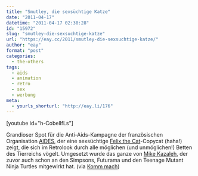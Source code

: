 ```yaml
---
title: "Smutley, die sexsüchtige Katze"
date: "2011-04-17"
datetime: "2011-04-17 02:30:28"
id: "15972"
slug: "smutley-die-sexsuchtige-katze"
url: "https://eay.cc/2011/smutley-die-sexsuchtige-katze/"
author: "eay"
format: "post"
categories:
  - the-others
tags:
  - aids
  - animation
  - retro
  - sex
  - werbung
meta:
  - yourls_shorturl: "http://eay.li/176"
---
```


\[youtube id="h-CobellfLs"\]

Grandioser Spot für die Anti-Aids-Kampagne der französischen Organisation [AIDES](http://www.aides.org/en), der eine sexsüchtige [Felix the Cat](http://de.wikipedia.org/wiki/Felix_the_Cat)\-Copycat (haha!) zeigt, die sich im Retrolook durch alle möglichen (und unmöglichen!) Betten des Tierreichs vögelt. Umgesetzt wurde das ganze von [Mike Kazaleh](http://en.wikipedia.org/wiki/Mike_Kazaleh), der zuvor auch schon an den Simpsons, Futurama und den Teenage Mutant Ninja Turtles mitgewirkt hat. (via [Komm mach](http://www.kommmach.com/allgemein/smutley-die-sexsuchtige-katze-anti-aids-spot/))
